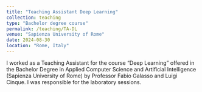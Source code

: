 ```yaml
---
title: "Teaching Assistant Deep Learning"
collection: teaching
type: "Bachelor degree course"
permalink: /teaching/TA-DL
venue: "Sapienza University of Rome"
date: 2024-08-30
location: "Rome, Italy"
---
```


I worked as a Teaching Assistant for the course “Deep Learning” offered in the Bachelor Degree in Applied Computer Science and Artificial Intelligence (Sapienza University of Rome) by Professor Fabio Galasso and Luigi Cinque. I was responsible for the laboratory sessions.